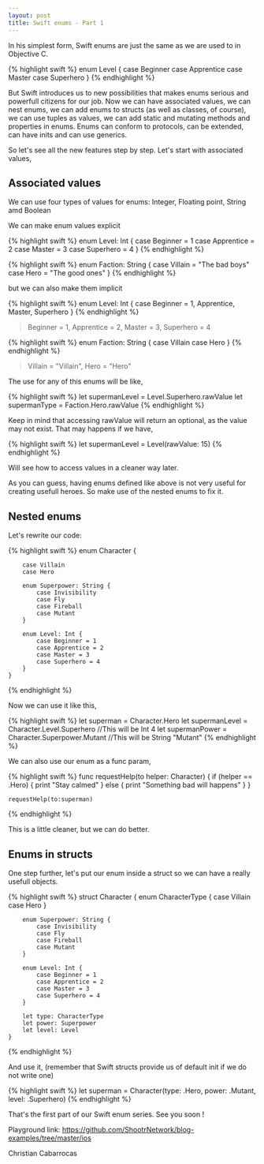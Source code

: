 ```yaml
---
layout: post
title: Swift enums - Part 1
---
```


In his simplest form, Swift enums are just the same as we are used to in Objective C.

{% highlight swift %}
    enum Level {
    	case Beginner
    	case Apprentice
    	case Master
    	case Superhero
	}
{% endhighlight %}


But Swift introduces us to new possibilities that makes enums serious and powerfull citizens for our job.
Now we can have associated values, we can nest enums, we can add enums to structs (as well as classes, of course), we can use tuples as values, we can add static and mutating methods and properties in enums. Enums can conform to protocols, can be extended, can have inits and can use generics.

So let's see all the new features step by step. Let's start with associated values,

## Associated values

We can use four types of values for enums: Integer, Floating point, String amd Boolean

We can make enum values explicit

{% highlight swift %}
    enum Level: Int {
    	case Beginner = 1
    	case Apprentice = 2
    	case Master = 3
    	case Superhero = 4
	}
{% endhighlight %}

{% highlight swift %}
    enum Faction: String {
    	case Villain = "The bad boys"
    	case Hero = "The good ones"
	}
{% endhighlight %}

but we can also make them implicit

{% highlight swift %}
    enum Level: Int {
    	case Beginner = 1, Apprentice, Master, Superhero
	}
{% endhighlight %}

> Beginner = 1, Apprentice = 2, Master = 3, Superhero = 4

{% highlight swift %}
    enum Faction: String {
    	case Villain
    	case Hero
	}
{% endhighlight %}

> Villain = "Villain", Hero = "Hero"

The use for any of this enums will be like,

{% highlight swift %}
    let supermanLevel = Level.Superhero.rawValue
    let supermanType = Faction.Hero.rawValue
{% endhighlight %}

Keep in mind that accessing rawValue will return an optional, as the value may not exist. That may happens if we have,

{% highlight swift %}
    let supermanLevel = Level(rawValue: 15)
{% endhighlight %}

Will see how to access values in a cleaner way later.

As you can guess, having enums defined like above is not very useful for creating usefull heroes. So make use of the nested enums to fix it.

## Nested enums

Let's rewrite our code:

{% highlight swift %}
    enum Character {

		case Villain
    	case Hero
    	
    	enum Superpower: String {
    		case Invisibility
    		case Fly
    		case Fireball
    		case Mutant
    	}

    	enum Level: Int {
    		case Beginner = 1
    		case Apprentice = 2
    		case Master = 3
    		case Superhero = 4
    	}
	}
{% endhighlight %}

Now we can use it like this,

{% highlight swift %}
    let superman = Character.Hero
    let supermanLevel = Character.Level.Superhero //This will be Int 4
    let supermanPower = Character.Superpower.Mutant //This will be String "Mutant"
{% endhighlight %}

We can also use our enum as a func param,

{% highlight swift %}
    func requestHelp(to helper: Character) {
    	if (helper == .Hero) {
    		print "Stay calmed"
    	} else {
    		print "Something bad will happens"
    	}
	}

	requestHelp(to:superman)

{% endhighlight %}

This is a little cleaner, but we can do better.

## Enums in structs

One step further, let's put our enum inside a struct so we can have a really usefull objects.

{% highlight swift %}
	struct Character {
		enum CharacterType {
			case Villain
    		case Hero
		}

		enum Superpower: String {
    		case Invisibility
    		case Fly
    		case Fireball
    		case Mutant
    	}

    	enum Level: Int {
    		case Beginner = 1
    		case Apprentice = 2
    		case Master = 3
    		case Superhero = 4
    	}

		let type: CharacterType
		let power: Superpower
		let level: Level
	}
{% endhighlight %}

And use it,
(remember that Swift structs provide us of default init if we do not write one)

{% highlight swift %}
    let superman = Character(type: .Hero, power: .Mutant, level: .Superhero)
{% endhighlight %}

That's the first part of our Swift enum series. See you soon !

Playground link: https://github.com/ShootrNetwork/blog-examples/tree/master/ios

Christian Cabarrocas
